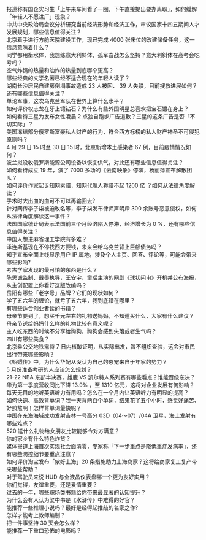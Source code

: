 报道称有国企实习生「上午来车间看了一圈，下午直接提出要办离职」，如何缓解「年轻人不愿进厂」现象？  
中共中央政治局会议分析研究当前经济形势和经济工作，审议国家十四五期间人才发展规划，哪些信息值得关注？  
北京着手进行方舱医院建设工作，现已完成 4000 张床位的改建储备任务，这一信息意味着什么？  
同学都用衡水体，我想练意大利斜体，孤军奋战怎么坚持？意大利斜体在高考会吃亏吗？  
空气炸锅的热量和油炸的热量到底哪个更高？  
哪些经典的文学名著已经不适合现在的年轻人读了？  
湖南长沙居民自建房倒塌事故造成 23 人被困、 39 人失联，目前搜救进展如何？还有哪些信息值得关注？  
单论军事，这次乌克兰军队在世界上算什么水平？  
如何评价权志龙在牙上镶钻石？为什么有些外国明星总喜欢把宝石镶在身上？  
如何看待三星为发布女性凌晨 2 点独自跑步广告道歉？三星的这条广告是否「不切实际」？  
美国冻结部分俄罗斯富豪私人财产的行为，符合西方标榜的私人财产神圣不可侵犯原则吗？  
4 月 29 日 15 时至 30 日 15 时，北京新增本土感染者 67 例，目前疫情情况如何？  
波兰拟没收俄罗斯能源公司设备以恢复供气，对此还有哪些信息值得关注？  
如何看待成立 19 年，演了 7000 多场的《云南映象》停演，杨丽萍宣布解散团队？  
如何评价作家起诉知网索赔，知网代理人称赔不起 1200 亿 ？如何从法律角度解读？  
手术时大出血的血可不可以再输回去?  
针对网传李子柒被迫改名等，李子柒发布律师声明斥 300 余账号恶意侵权，如何从法律角度解读这一事件？  
法国国家统计局表示法国前三个月经济陷入停滞，经济增长为 0 %，还有哪些信息值得关注？  
中国人想进麻省理工学院有多难？  
泽连斯基现在不停找西方要钱，未来会给乌克兰背上巨额债务吗？  
知乎宣布全面上线显示用户 IP 属地，涉及个人主页、回答、评论等，可能会带来哪些影响?  
考古学家发现的最可怕的东西是什么？  
陈思诚监制、戴墨执导，王安宇、童瑶主演的网剧《球状闪电》开机并公布海报，从主创配置上你看好这版改编吗？  
岳阳有哪些「老字号」品牌？它们的现状如何？  
学了五六年的缠论，就亏了五六年，我到底错在哪里？  
有哪些适合创业者读的书籍？  
母亲节要到了，想买千元左右的礼物送妈妈，不知道买什么，大家有什么建议？  
母亲节送给妈妈什么样的礼物比较有意义呢？  
主人吃东西的时候不分享给狗狗，狗狗会感到失落或者生气吗？  
四川有哪些美食？  
北京乘公交地铁需持 7 日内核酸证明，从实际出发，暂不组织查验，这会对市民出行带来哪些影响？  
《甄嬛传》中，为什么华妃从没认为自己的恩宠来自于年家的势力？  
5 月份准备考研的人应该怎么规划？  
21-22 NBA 东部半决赛，雄鹿 VS 凯尔特人系列赛有哪些看点？谁能晋级东决？  
华为第一季度营收同比下降 13.9% ，至 1310 亿元，这将对企业发展有何影响？  
每天无目的地听英语听力有用吗？怎么在一个月内让英语听力有明显的提高？  
如何快速、高效背单词？我一天背两百个单词，结果花了五个小时，感觉好痛苦、好煎熬啊！怎样背单词最快呢？  
中国在东海海域成功发射吉林一号高分 03D（04～07）/04A 卫星，海上发射有哪些难点？  
520 送什么礼物给女朋友比较能够令对方满意？  
你的家乡有什么特色炸货？  
媒体报道上海首次实现社会面清零，专家称「下一步重点是降低重症发病率」，还有哪些防控细节要重点注意？  
如何评价淘宝发布「侬好上海」20 条措施助力上海商家？这将给商家复工复产带来哪些帮助？  
对于驾驶员来说 HUD 与全液晶仪表盘哪一个更为友好实用？  
你们觉得，友谊重要，还是爱情重要？  
过去的一年，哪些职场类书籍给你带来最显著的认知提升？  
为什么会有人认为梁中书是《水浒传》中难得的好官？  
能推荐一些推理小说吗？最好是经得起推敲的名家之作?  
怎样才能考上教师编制？  
把一件事坚持 30 天会怎么样？  
能推荐一下重口恐怖的电影吗？  
